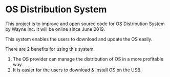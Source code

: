 # OS Distribution System

This project is to improve and open source code for OS Distribution System by Wayne Inc. It will be online since June 2019.

This system enables the users to download and update the OS easily.

There are 2 benefits for using this system.

1. The OS provider can manage the distribution of OS in a more profitable way.
2. It is easier for the users to download & install OS on the USB. 

